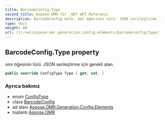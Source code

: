 ```yaml
---
title: BarcodeConfig.Type
second_title: Aspose.OMR for .NET API Referansı
description: BarcodeConfig mülk. omr öğesinin türü. JSON serileştirme için gerekli alan.
type: docs
weight: 80
url: /tr/net/aspose.omr.generation.config.elements/barcodeconfig/type/
---
```

## BarcodeConfig.Type property

omr öğesinin türü. JSON serileştirme için gerekli alan.

```csharp
public override ConfigType Type { get; set; }
```

### Ayrıca bakınız

* enum [ConfigType](../../../aspose.omr.generation.config.enums/configtype/)
* class [BarcodeConfig](../)
* ad alanı [Aspose.OMR.Generation.Config.Elements](../../barcodeconfig/)
* toplantı [Aspose.OMR](../../../)


